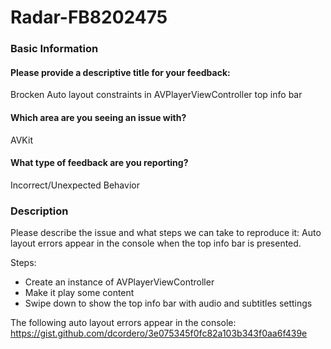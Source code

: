 # Radar-FB8202475

### Basic Information
#### Please provide a descriptive title for your feedback:
Brocken Auto layout constraints in AVPlayerViewController top info bar

#### Which area are you seeing an issue with?
AVKit

#### What type of feedback are you reporting?
Incorrect/Unexpected Behavior

### Description
Please describe the issue and what steps we can take to reproduce it:
Auto layout errors appear in the console when the top info bar is presented.

Steps:
- Create an instance of AVPlayerViewController
- Make it play some content
- Swipe down to show the top info bar with audio and subtitles settings

The following auto layout errors appear in the console:
https://gist.github.com/dcordero/3e075345f0fc82a103b343f0aa6f439e
